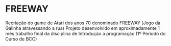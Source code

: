 # FREEWAY
Recriação do game de Atari dos anos 70 denominado FREEWAY (Jogo da Galinha atravessando a rua)
Projeto desenvolvido em aproximadamente 1 mês
trabalho final da disciplina de Introdução a programação (1º Período do Curso de BCC)
